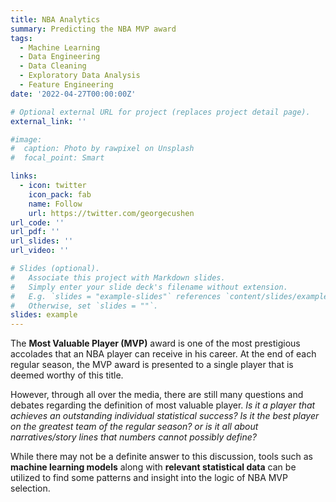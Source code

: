 ```yaml
---
title: NBA Analytics
summary: Predicting the NBA MVP award
tags:
  - Machine Learning
  - Data Engineering
  - Data Cleaning
  - Exploratory Data Analysis
  - Feature Engineering
date: '2022-04-27T00:00:00Z'

# Optional external URL for project (replaces project detail page).
external_link: ''

#image:
#  caption: Photo by rawpixel on Unsplash
#  focal_point: Smart

links:
  - icon: twitter
    icon_pack: fab
    name: Follow
    url: https://twitter.com/georgecushen
url_code: ''
url_pdf: ''
url_slides: ''
url_video: ''

# Slides (optional).
#   Associate this project with Markdown slides.
#   Simply enter your slide deck's filename without extension.
#   E.g. `slides = "example-slides"` references `content/slides/example-slides.md`.
#   Otherwise, set `slides = ""`.
slides: example
---
```


The **Most Valuable Player (MVP)** award is  one of the most prestigious accolades that an NBA player can receive in  his career. At the end of each regular season, the MVP  award is presented to a single player that is deemed worthy of this  title.

However, through all over the media, there are still many questions and debates  regarding the definition of most valuable player. *Is it a player that achieves an outstanding individual statistical success? Is  it the best player on the greatest team of the regular season? or is it  all about narratives/story lines that numbers cannot possibly define?*

While there may not be a definite answer to this discussion, tools such as **machine learning models** along with **relevant statistical data** can be utilized to find some patterns and insight into the logic of NBA MVP selection.
